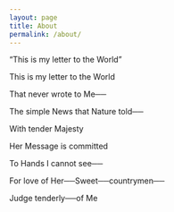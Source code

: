 ```yaml
---
layout: page
title: About
permalink: /about/
---
```


“This is my letter to the World”

This is my letter to the World

That never wrote to Me──

The simple News that Nature told──

With tender Majesty

Her Message is committed

To Hands I cannot see──

For love of Her──Sweet──countrymen──

Judge tenderly──of Me
